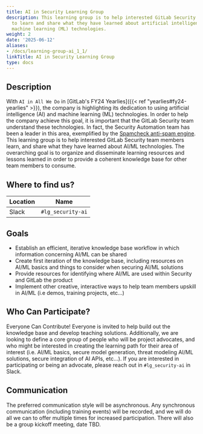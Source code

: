 ```yaml
---
title: AI in Security Learning Group
description: This learning group is to help interested GitLab Security team members
  to learn and share what they have learned about artificial intelligence (AI) and
  machine learning (ML) technologies.
weight: 2
date: '2025-06-12'
aliases:
- /docs/learning-group-ai_1_1/
linkTitle: AI in Security Learning Group
type: docs
---
```


## Description

With `AI in All We Do` in [GitLab's FY24 Yearlies]({{< ref "yearlies#fy24-yearlies" >}}), the company is highlighting its dedication to using artificial intelligence (AI) and machine learning (ML) technologies. In order to help the company achieve this goal, it is important that the GitLab Security team understand these technologies. In fact, the Security Automation team has been a leader in this area, exemplified by the [Spamcheck anti-spam engine](https://gitlab.com/gitlab-org/spamcheck). This learning group is to help interested GitLab Security team members learn, and share what they have learned about AI/ML technologies.  The overarching goal is to organize and disseminate learning resources and lessons learned in order to provide a coherent knowledge base for other team members to consume.

## Where to find us?

| Location | Name |
| -------- | ----- |
| Slack | `#lg_security-ai` |

## Goals

- Establish an efficient, iterative knowledge base workflow in which information concerning AI/ML can be shared
- Create first iteration of the knowledge base, including resources on AI/ML basics and things to consider when securing AI/ML solutions
- Provide resources for identifying where AI/ML are used within Security and GitLab the product
- Implement other creative, interactive ways to help team members upskill in AI/ML (i.e demos, training projects, etc...)

## Who Can Participate?

Everyone Can Contribute! Everyone is invited to help build out the knowledge base and develop teaching solutions. Additionally, we are looking to define a core group of people who will be project advocates, and who might be interested in creating the learning path for their area of interest (i.e. AI/ML basics, secure model generation, threat modeling AI/ML solutions, secure integration of AI APIs, etc...). If you are interested in participating or being an advocate, please reach out in `#lg_security-ai` in Slack.

## Communication

The preferred communication style will be asynchronous. Any synchronous communication (including training events) will be recorded, and we will do all we can to offer multiple times for increased participation. There will also be a group kickoff meeting, date TBD.
